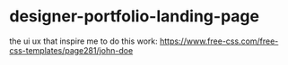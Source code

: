 # designer-portfolio-landing-page
the ui ux that inspire me to do this work: 
https://www.free-css.com/free-css-templates/page281/john-doe
